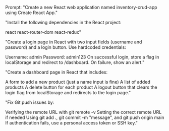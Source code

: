 Prompt:
"Create a new React web application named inventory-crud-app using Create React App."
 
 
"Install the following dependencies in the React project:
 
react
react-router-dom
react-redux"
 
"Create a login page in React with two input fields (username and password) and a login button.
Use hardcoded credentials:
 
Username: admin
Password: admin123
On successful login, store a flag in localStorage and redirect to /dashboard. On failure, show an alert."
 
 
"Create a dashboard page in React that includes:
 
A form to add a new product (just a name input is fine)
A list of added products
A delete button for each product
A logout button that clears the login flag from localStorage and redirects to the login page."
 
 
"Fix Git push issues by:
 
Verifying the remote URL with git remote -v
Setting the correct remote URL if needed
Using git add ., git commit -m "message", and git push origin main
If authentication fails, use a personal access token or SSH key."